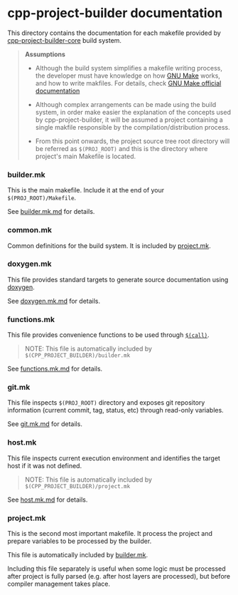 # cpp-project-builder documentation

This directory contains the documentation for each makefile provided by [cpp-project-builder-core](https://github.com/ljbo82/cpp-project-builder-core) build system.

> **Assumptions**
>
> * Although the build system simplifies a makefile writing process, the developer must have knowledge on how [GNU Make](https://www.gnu.org/software/make/) works, and how to write makfiles. For details, check [GNU Make official documentation](https://www.gnu.org/software/make/manual/make.html)
>
> * Although complex arrangements can be made using the build system, in order make easier the explanation of the concepts used by cpp-project-builder, it will be assumed a project containing a single makfile responsible by the compilation/distribution process.
>
> * From this point onwards, the project source tree root directory will be referred as `$(PROJ_ROOT)` and this is the directory where project's main Makefile is located.

### builder.mk

This is the main makefile. Include it at the end of your `$(PROJ_ROOT)/Makefile`.

See [builder.mk.md](builder.mk.md) for details.

### common.mk

Common definitions for the build system. It is included by [project.mk](#projectmk).

### doxygen.mk

This file provides standard targets to generate source documentation using [doxygen](https://www.doxygen.nl/index.html).

See [doxygen.mk.md](doxygen.mk.md) for details.

### functions.mk

This file provides convenience functions to be used through [`$(call)`](https://www.gnu.org/software/make/manual/make.html#Call-Function).

> NOTE: This file is automatically included by `$(CPP_PROJECT_BUILDER)/builder.mk`

See [functions.mk.md](functions.mk.md) for details.

### git.mk

This file inspects `$(PROJ_ROOT)` directory and exposes git repository information (current commit, tag, status, etc) through read-only variables.

See [git.mk.md](git.mk.md) for details.

### host.mk

This file inspects current execution environment and identifies the target host if it was not defined.

> NOTE: This file is automatically included by `$(CPP_PROJECT_BUILDER)/project.mk`

See [host.mk.md](host.mk.md) for details.

### project.mk

This is the second most important makefile. It process the project and prepare variables to be processed by the builder.

This file is automatically included by [builder.mk](builder.mk.md).

Including this file separately is useful when some logic must be processed after project is fully parsed (e.g. after host layers are processed), but before compiler management takes place.
